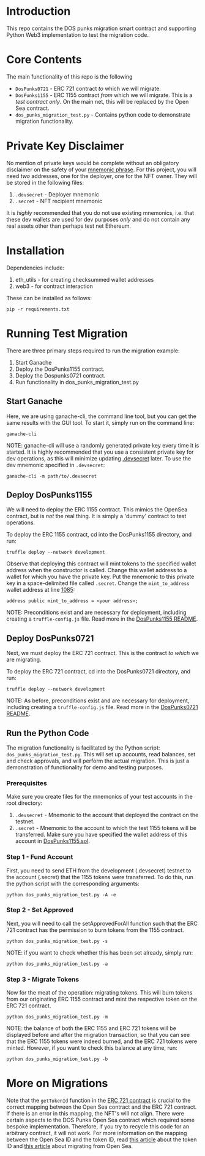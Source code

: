 # Introduction 
 This repo contains the DOS punks migration smart contract and supporting Python Web3 implementation to test the migration code.

# Core Contents
 The main functionality of this repo is the following
 - `DosPunks0721` - ERC 721 contract *to* which we will migrate.
 - `DosPunks1155` - ERC 1155 contract *from* which we will migrate.  This is a *test contract only*.  On the main net, this will be replaced by the Open Sea contract.
 - `dos_punks_migration_test.py` - Contains python code to demonstrate migration functionality.

# Private Key Disclaimer
 No mention of private keys would be complete without an obligatory disclaimer on the safety of your [mnemonic phrase](https://docs.safepal.io/safepal-hardware-wallet/security-features/software-security/mnemonic-phrase).  For this project, you will need *two* addresses, one for the deployer, one for the NFT owner.  They will be stored in the following files:

 1. `.devsecret` - Deployer mnemonic
 2. `.secret` - NFT recipient mnemonic

 It is *highly* recommended that you do not use existing mnemonics, i.e. that these dev wallets are used for dev purposes *only* and do not contain any real assets other than perhaps test net Ethereum.

# Installation
 Dependencies include:

 1. eth_utils - for creating checksummed wallet addresses
 2. web3 - for contract interaction 

 These can be installed as follows:

 `pip -r requirements.txt`

# Running Test Migration
 There are three primary steps required to run the migration example:

 1. Start Ganache 
 2. Deploy the DosPunks1155 contract.
 3. Deploy the Dospunks0721 contract.
 4. Run functionality in dos_punks_migration_test.py

## Start Ganache
 Here, we are using ganache-cli, the command line tool, but you can get the same results with the GUI tool.  To start it, simply run on the command line:

 `ganache-cli`

 NOTE: ganache-cli will use a randomly generated private key every time it is started.  It is highly recommended that you use a consistent private key for dev operations, as this will minimize updating [.devsecret](https://www.oreilly.com/library/view/mastering-blockchain-programming/9781839218262/fd4b11b7-274c-4cd7-b15e-a18c1d17da3b.xhtml) later.  To use the dev mnemonic specified in `.devsecret`:

`ganache-cli -m path/to/.devsecret`

## Deploy DosPunks1155
 We will need to deploy the ERC 1155 contract.  This mimics the OpenSea contract, but is *not* the real thing.  It is simply a 'dummy' contract to test operations.

 To deploy the ERC 1155 contract, cd into the DosPunks1155 directory, and run:

 `truffle deploy --network development`

 Observe that deploying this contract will mint tokens to the specified wallet address when the constructor is called.  Change this wallet address to a wallet for which you have the private key.  Put the mnemonic to this private key in a space-delimited file called `.secret`.  Change the `mint_to_address` wallet address at line [1085](https://github.com/0x0000d3ad/DosPunks/blob/ef5defc3c6555250e2963cec251120a8907aac01/DosPunks1155/contracts/DosPunks1155.sol#L1085):

 `address public mint_to_address = <your address>;`

 NOTE: Preconditions exist and are necessary for deployment, including creating a `truffle-config.js` file.  Read more in the [DosPunks1155 README](./DosPunks1155/README.md).

## Deploy DosPunks0721
 Next, we must deploy the ERC 721 contract.  This is the contract *to which* we are migrating.

 To deploy the ERC 721 contract, cd into the DosPunks0721 directory, and run:

 `truffle deploy --network development`

 NOTE: As before, preconditions exist and are necessary for deployment, including creating a `truffle-config.js` file.  Read more in the [DosPunks0721 README](./DosPunks0721/README.md).

## Run the Python Code
 The migration functionality is facilitated by the Python script: `dos_punks_migration_test.py`.  This will set up accounts, read balances, set and check approvals, and will perform the actual migration.  This is just a demonstration of functionality for demo and testing purposes.

### Prerequisites
 Make sure you create files for the mnemonics of your test accounts in the root directory:

 1. `.devsecret` - Mnemonic to the account that deployed the contract on the testnet. 
 2. `.secret` - Mnemonic to the account to which the test 1155 tokens will be transferred.  Make sure you have specified the wallet address of this account in [DosPunks1155.sol](./DosPunks1155/contracts/DosPunks1155.sol).

### Step 1 - Fund Account
 First, you need to send ETH from the development (.devsecret) testnet to the account (.secret) that the 1155 tokens were transferred.  To do this, run the python script with the corresponding arguments:

 `python dos_punks_migration_test.py -A -e`

### Step 2 - Set Approved
 Next, you will need to call the setApprovedForAll function such that the ERC 721 contract has the permission to burn tokens from the 1155 contract.

 `python dos_punks_migration_test.py -s`

 NOTE: if you want to check whether this has been set already, simply run:

 `python dos_punks_migration_test.py -a`

### Step 3 - Migrate Tokens
 Now for the meat of the operation: migrating tokens.  This will burn tokens from our originating ERC 1155 contract and mint the respective token on the ERC 721 contract.

 `python dos_punks_migration_test.py -m`


 NOTE: the balance of both the ERC 1155 and ERC 721 tokens will be displayed before and after the migration transaction, so that you can see that the ERC 1155 tokens were indeed burned, and the ERC 721 tokens were minted.  However, if you want to check this balance at any time, run:

 `python dos_punks_migration_test.py -b`

# More on Migrations
 Note that the `getTokenId` function in the [ERC 721 contract](./DosPunks0721/contracts/ERC0721.sol) is crucial to the correct mapping between the Open Sea contract and the ERC 721 contract.  If there is an error in this mapping, the NFT's will not align.  There were certain aspects to the DOS Punks Open Sea contract which required some bespoke implementation.  Therefore, if you try to recycle this code for an arbitrary contract, it will not work.  For more information on the mapping between the Open Sea ID and the token ID, read [this article](https://medium.com/coinmonks/opensea-tokenid-explained-f420401f5109) about the token ID and [this article](https://cyberdoggos.medium.com/migrating-from-opensea-cfe9aab47d3) about migrating from Open Sea.
